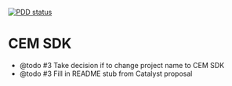 [![PDD status](https://www.0pdd.com/svg?name=mlabs-haskell/cem-script)](https://www.0pdd.com/p?name=mlabs-haskell/cem-script)

# CEM SDK

* @todo #3 Take decision if to change project name to CEM SDK
* @todo #3 Fill in README stub from Catalyst proposal
